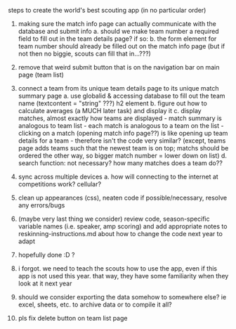 steps to create the world's best scouting app (in no particular order)

1. making sure the match info page can actually communicate with the database and submit info
    a. should we make team number a required field to fill out in the team details page? if so:
    b. the form element for team number should already be filled out on the match info page (but if not then no biggie, scouts can fill that in...???)

2. remove that weird submit button that is on the navigation bar on main page (team list) 

3. connect a team from its unique team details page to its unique match summary page
    a. use globalid & accessing database to fill out the team name (textcontent = "string" ???) h2 element 
    b. figure out how to calculate averages (a MUCH later task) and display it 
    c. display matches, almost exactly how teams are displayed 
        - match summary is analogous to team list
        - each match is analogous to a team on the list
        - clicking on a match (opening match info page??) is like opening up team details for a team
        - therefore isn't the code very similar? (except, teams page adds teams such that the newest team is on top; matchs should be ordered the other way, so bigger match number = lower down on list)
    d. search function: not necessary? how many matches does a team do??

4. sync across multiple devices
    a. how will connecting to the internet at competitions work? cellular?

5. clean up appearances (css), neaten code if possible/necessary, resolve any errors/bugs

6. (maybe very last thing we consider) review code, season-specific variable names (i.e. speaker, amp scoring) and add appropriate notes to reskinning-instructions.md about how to change the code next year to adapt

7. hopefully done :D ?

8. i forgot. we need to teach the scouts how to use the app, even if this app is not used this year. that way, they have some familiarity when they look at it next year

9. should we consider exporting the data somehow to somewhere else? ie excel, sheets, etc. to archive data or to compile it all? 

10. pls fix delete button on team list page
    